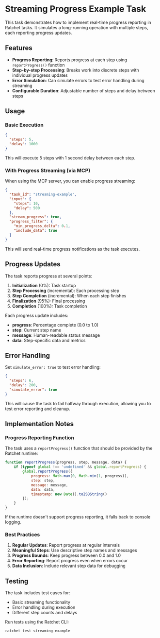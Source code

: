# Streaming Progress Example Task

This task demonstrates how to implement real-time progress reporting in Ratchet tasks. It simulates a long-running operation with multiple steps, each reporting progress updates.

## Features

- **Progress Reporting**: Reports progress at each step using `reportProgress()` function
- **Step-by-step Processing**: Breaks work into discrete steps with individual progress updates
- **Error Simulation**: Can simulate errors to test error handling during streaming
- **Configurable Duration**: Adjustable number of steps and delay between steps

## Usage

### Basic Execution

```json
{
  "steps": 5,
  "delay": 1000
}
```

This will execute 5 steps with 1 second delay between each step.

### With Progress Streaming (via MCP)

When using the MCP server, you can enable progress streaming:

```json
{
  "task_id": "streaming-example",
  "input": {
    "steps": 10,
    "delay": 500
  },
  "stream_progress": true,
  "progress_filter": {
    "min_progress_delta": 0.1,
    "include_data": true
  }
}
```

This will send real-time progress notifications as the task executes.

## Progress Updates

The task reports progress at several points:

1. **Initialization** (0%): Task startup
2. **Step Processing** (incremental): Each processing step
3. **Step Completion** (incremental): When each step finishes
4. **Finalization** (95%): Final processing
5. **Completion** (100%): Task completion

Each progress update includes:
- **progress**: Percentage complete (0.0 to 1.0)
- **step**: Current step name
- **message**: Human-readable status message
- **data**: Step-specific data and metrics

## Error Handling

Set `simulate_error: true` to test error handling:

```json
{
  "steps": 6,
  "delay": 200,
  "simulate_error": true
}
```

This will cause the task to fail halfway through execution, allowing you to test error reporting and cleanup.

## Implementation Notes

### Progress Reporting Function

The task uses a `reportProgress()` function that should be provided by the Ratchet runtime:

```javascript
function reportProgress(progress, step, message, data) {
    if (typeof global !== 'undefined' && global.reportProgress) {
        global.reportProgress({
            progress: Math.max(0, Math.min(1, progress)),
            step: step,
            message: message,
            data: data,
            timestamp: new Date().toISOString()
        });
    }
}
```

If the runtime doesn't support progress reporting, it falls back to console logging.

### Best Practices

1. **Regular Updates**: Report progress at regular intervals
2. **Meaningful Steps**: Use descriptive step names and messages
3. **Progress Bounds**: Keep progress between 0.0 and 1.0
4. **Error Reporting**: Report progress even when errors occur
5. **Data Inclusion**: Include relevant step data for debugging

## Testing

The task includes test cases for:
- Basic streaming functionality
- Error handling during execution
- Different step counts and delays

Run tests using the Ratchet CLI:

```bash
ratchet test streaming-example
```